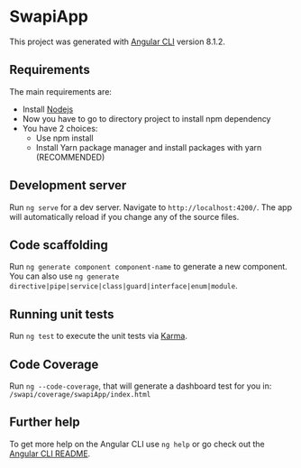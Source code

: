 # SwapiApp

This project was generated with [Angular CLI](https://github.com/angular/angular-cli) version 8.1.2.

## Requirements

The main requirements are:

- Install [Nodejs](https://nodejs.org/es/)
- Now you have to go to directory project to install npm dependency
- You have 2 choices:
  - Use npm install
  - Install Yarn package manager and install packages with yarn (RECOMMENDED)

## Development server

Run `ng serve` for a dev server. Navigate to `http://localhost:4200/`. The app will automatically reload if you change any of the source files.

## Code scaffolding

Run `ng generate component component-name` to generate a new component. You can also use `ng generate directive|pipe|service|class|guard|interface|enum|module`.

## Running unit tests

Run `ng test` to execute the unit tests via [Karma](https://karma-runner.github.io).

## Code Coverage

Run `ng --code-coverage`, that will generate a dashboard test for you in: `/swapi/coverage/swapiApp/index.html`

## Further help

To get more help on the Angular CLI use `ng help` or go check out the [Angular CLI README](https://github.com/angular/angular-cli/blob/master/README.md).
